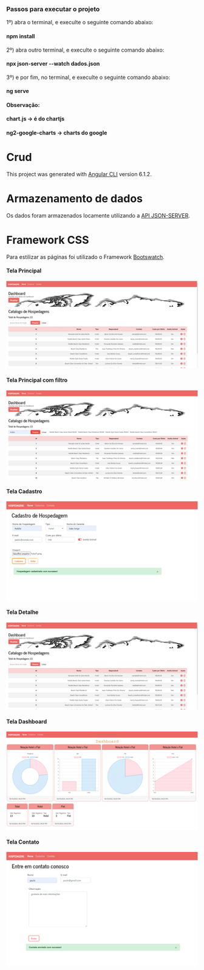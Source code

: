 
### Passos para executar o projeto

1º) abra o terminal, e execulte o seguinte comando abaixo:

#### npm install

2º) abra outro terminal, e execulte o seguinte comando abaixo:

#### npx json-server --watch dados.json

3º) e por fim, no terminal, e execulte o seguinte comando abaixo:

#### ng serve


#### Observação:
#### chart.js -> é do chartjs
#### ng2-google-charts -> charts do google

# Crud

This project was generated with [Angular CLI](https://github.com/angular/angular-cli) version 6.1.2.

# Armazenamento de dados

Os dados foram armazenados locamente utilizando a [API JSON-SERVER](https://github.com/typicode/json-server).

# Framework CSS

Para estilizar as páginas foi utilizado o Framework [Bootswatch](https://bootswatch.com/).


#### Tela Principal

![image](https://github.com/laisvidoto1994/angular2/blob/master/imagens%20das%20telas/crud/tela-Principal.png)

#### Tela Principal com filtro

![image](https://github.com/laisvidoto1994/angular2/blob/master/imagens%20das%20telas/crud/tela-PrincipalComBusca.png)

#### Tela Cadastro

![image](https://github.com/laisvidoto1994/angular2/blob/master/imagens%20das%20telas/crud/tela-CadastroPreenchida.png)

#### Tela Detalhe

![image](https://github.com/laisvidoto1994/angular2/blob/master/imagens%20das%20telas/crud/tela-Principal.png)

#### Tela Dashboard

![image](https://github.com/laisvidoto1994/angular2/blob/master/imagens%20das%20telas/crud/tela-Dashboard.png)

#### Tela Contato

![image](https://github.com/laisvidoto1994/angular2/blob/master/imagens%20das%20telas/crud/tela-ContatoPreenchida.png)



